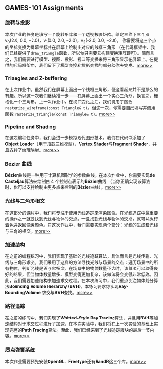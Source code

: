 ## GAMES-101 Assignments

### 旋转与投影

本次作业的任务是填写一个旋转矩阵和一个透视投影矩阵。给定三维下三个点 v<sub>0</sub>(2.0, 0.0, −2.0)，v<sub>1</sub>(0.0, 2.0, −2.0)，v<sub>2</sub>(-2.0, 0.0, −2.0)， 你需要将这三个点的坐标变换为屏幕坐标并在屏幕上绘制出对应的线框三角形 （在代码框架中，我们已经提供了`draw_triangle`函数，所以你只需要去构建变换矩阵即可）。简而言之，我们需要进行模型、视图、投影、视口等变换来将三角形显示在屏幕上。在提供的代码框架中，我们留下了模型变换和投影变换的部分给你去完成。[more>>](/doc/Assignment1/Assignment1.pdf)



### Triangles and Z-buffering

在上次作业中，虽然我们在屏幕上画出一个线框三角形，但这看起来并不是那么的有趣。所以这一次我们继续推一步——在屏幕上画出一个实心三角形，换言之，栅格化一个三角形。上一次作业中，在视口变化之后，我们调用了函数`rasterize_wireframe(const Triangle& t)`。但这一次，你需要自己填写并调用函数 `rasterize_triangle(const Triangle& t)`。[more>>](/doc/Assignment2/Assignment2.pdf)



### Pipeline and Shading

在这次编程任务中，我们会进一步模拟现代图形技术。我们在代码中添加了**Object Loader**（用于加载三维模型），**Vertex Shader**与**Fragment Shader**，并且支持了纹理映射。[more>>](/doc/Assignment3/Assignment3.pdf)



### **Bézier** 曲线

**Bézier**曲线是一种用于计算机图形学的参数曲线。在本次作业中，你需要实现**de Casteljau**算法来绘制由 4 个控制点表示的**Bézier**曲线 （当你正确实现该算法时，你可以支持绘制由更多点来控制的**Bézier**曲线）。[more>>](/doc/Assignment4/Assignment4.pdf)



### 光线与三角形相交

在这部分的课程中，我们将专注于使用光线追踪来渲染图像。在光线追踪中最重要的操作之一就是找到光线与物体的交点。一旦找到光线与物体的交点，就可以执行着色并返回像素颜色。在这次作业中，我们需要实现两个部分：光线的生成和光线与三角的相交。[more>>](/doc/Assignment5/Assignment5.pdf)



### 加速结构

在之前的编程练习中，我们实现了基础的光线追踪算法，具体而言是光线传输、光线与三角形求交。我们采用了这样的方法寻找光线与场景的交点：遍历场景中的所有物体，判断光线是否与它相交。在场景中的物体数量不大时，该做法可以取得良好的结果，但当物体数量增多、模型变得更加复杂，该做法将会变得非常低效。因此，我们需要加速结构来加速求交过程。在本次练习中，我们重点关注物体划分算法**Bounding Volume Hierarchy (BVH)**。本练习要求你实现**Ray-BoundingVolume** 求交与**BVH**查找。[more>>](/doc/Assignment6/Assignment6.pdf)



### 路径追踪

在之前的练习中，我们实现了**Whitted-Style Ray Tracing**算法，并且用**BVH**等加速结构对于求交过程进行了加速。在本次实验中，我们将在上一次实验的基础上实现完整的**Path Tracing**算法。至此，我们已经来到了光线追踪版块的最后一节内容。[more>>](/doc/Assignment7/Assignment7.pdf)



### 质点弹簧系统

本次作业需要预先安装**OpenGL**，**Freetype**还有**RandR**这三个库。[more>>](/doc/assignment8/Assignment8.pdf)